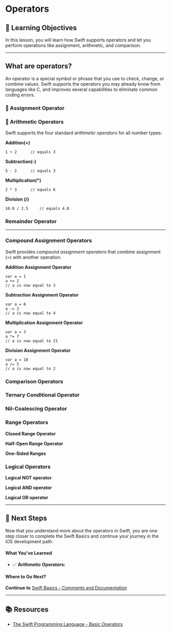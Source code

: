 # Operators

## 🎯 Learning Objectives

In this lesson, you will learn how Swift supports operators and let you perform operations like assignment, arithmetic, and comparison.

--- 

## What are operators?
An operator is a special symbol or phrase that you use to check, change, or combine values. Swift supports the operators you may already know from languages like C, and improves several capabilities to eliminate common coding errors. 


### 🟰 Assignment Operator


### 🔢 Arithmetic Operators

Swift supports the four standard *arithmetic operators* for all number types:

**Addition(+)**

```
1 + 2      // equals 3
```

**Subtraction(-)**

```
5 - 2      // equals 3
```

**Multiplication(*)**

```
2 * 3      // equals 6
```

**Division (/)**

```
10.0 / 2.5     // equals 4.0
```

### Remainder Operator

--- 
### Compound Assignment Operators

Swift provides *compound assignment operators* that combine assignment (=) with another operation. 

**Addition Assignment Operator**
```
var a = 1
a += 2
// a is now equal to 3
```

**Subtraction Assignment Operator**
```
var a = 6
a -= 2
// a is now equal to 4
```

**Multiplication Assignment Operator**
```
var a = 3
a *= 7
// a is now equal to 21
```

**Division Assignment Operator**
```
var a = 10
a /= 5
// a is now equal to 2
```

### Comparison Operators

### Ternary Conditional Operator

### Nil-Coalescing Operator

### Range Operators

**Closed Range Operator**

**Half-Open Range Operator**

**One-Sided Ranges**

### Logical Operators

**Logical NOT operator**

**Logical AND operator**

**Logical OR operator**

--- 
## 🛫 Next Steps
Now that you understand more about the operators in Swift, you are one step closer to complete the Swift Basics and continue your journey in the iOS development path.

#### What You've Learned
- ✅ **Arithmetic Operators:**


#### Where to Go Next?

**Continue to** [Swift Basics - Comments and Documentation](/Swift%20Fundamentals/01-Swift%20Basics/04-Comments%20and%20Documentation.md)


---

## 📚 Resources
- [The Swift Programming Language - Basic Operators](https://docs.swift.org/swift-book/documentation/the-swift-programming-language/basicoperators)